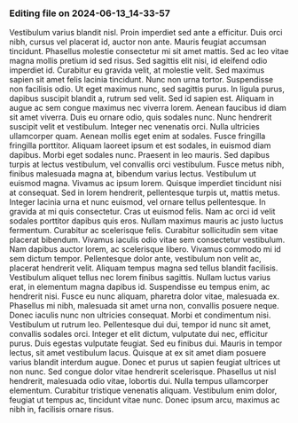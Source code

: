 

### Editing file on 2024-06-13_14-33-57

Vestibulum varius blandit nisl. Proin imperdiet sed ante a efficitur. Duis orci nibh, cursus vel placerat id, auctor non ante. Mauris feugiat accumsan tincidunt. Phasellus molestie consectetur mi sit amet mattis. Sed ac leo vitae magna mollis pretium id sed risus. Sed sagittis elit nisi, id eleifend odio imperdiet id. Curabitur eu gravida velit, at molestie velit. Sed maximus sapien sit amet felis lacinia tincidunt. Nunc non urna tortor. Suspendisse non facilisis odio. Ut eget maximus nunc, sed sagittis purus. In ligula purus, dapibus suscipit blandit a, rutrum sed velit. Sed id sapien est.
Aliquam in augue ac sem congue maximus nec viverra lorem. Aenean faucibus id diam sit amet viverra. Duis eu ornare odio, quis sodales nunc. Nunc hendrerit suscipit velit et vestibulum. Integer nec venenatis orci. Nulla ultricies ullamcorper quam. Aenean mollis eget enim at sodales. Fusce fringilla fringilla porttitor. Aliquam laoreet ipsum et est sodales, in euismod diam dapibus.
Morbi eget sodales nunc. Praesent in leo mauris. Sed dapibus turpis at lectus vestibulum, vel convallis orci vestibulum. Fusce metus nibh, finibus malesuada magna at, bibendum varius lectus. Vestibulum ut euismod magna. Vivamus ac ipsum lorem. Quisque imperdiet tincidunt nisi at consequat. Sed in lorem hendrerit, pellentesque turpis ut, mattis metus. Integer lacinia urna et nunc euismod, vel ornare tellus pellentesque. In gravida at mi quis consectetur. Cras ut euismod felis. Nam ac orci id velit sodales porttitor dapibus quis eros. Nullam maximus mauris ac justo luctus fermentum. Curabitur ac scelerisque felis.
Curabitur sollicitudin sem vitae placerat bibendum. Vivamus iaculis odio vitae sem consectetur vestibulum. Nam dapibus auctor lorem, ac scelerisque libero. Vivamus commodo mi id sem dictum tempor. Pellentesque dolor ante, vestibulum non velit ac, placerat hendrerit velit. Aliquam tempus magna sed tellus blandit facilisis. Vestibulum aliquet tellus nec lorem finibus sagittis. Nullam luctus varius erat, in elementum magna dapibus id. Suspendisse eu tempus enim, ac hendrerit nisi. Fusce eu nunc aliquam, pharetra dolor vitae, malesuada ex. Phasellus mi nibh, malesuada sit amet urna non, convallis posuere neque. Donec iaculis nunc non ultricies consequat.
Morbi et condimentum nisi. Vestibulum ut rutrum leo. Pellentesque dui dui, tempor id nunc sit amet, convallis sodales orci. Integer et elit dictum, vulputate dui nec, efficitur purus. Duis egestas vulputate feugiat. Sed eu finibus dui. Mauris in tempor lectus, sit amet vestibulum lacus. Quisque at ex sit amet diam posuere varius blandit interdum augue. Donec et purus ut sapien feugiat ultrices ut non nunc. Sed congue dolor vitae hendrerit scelerisque. Phasellus ut nisl hendrerit, malesuada odio vitae, lobortis dui. Nulla tempus ullamcorper elementum. Curabitur tristique venenatis aliquam. Vestibulum enim dolor, feugiat ut tempus ac, tincidunt vitae nunc. Donec ipsum arcu, maximus ac nibh in, facilisis ornare risus.


